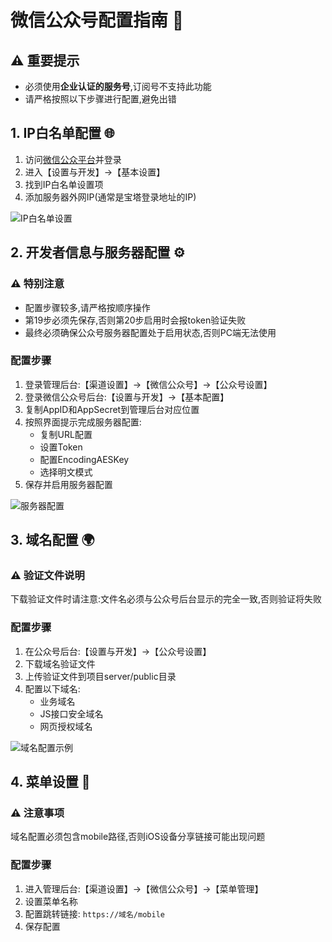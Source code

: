 # 微信公众号配置指南 🔧

## ⚠️ 重要提示
- 必须使用**企业认证的服务号**,订阅号不支持此功能
- 请严格按照以下步骤进行配置,避免出错

## 1. IP白名单配置 🌐

1. 访问[微信公众平台](https://mp.weixin.qq.com)并登录
2. 进入【设置与开发】->【基本设置】
3. 找到IP白名单设置项
4. 添加服务器外网IP(通常是宝塔登录地址的IP)

![IP白名单设置](https://doc.chatmoney.cn/docs/images/general/front/oa/ip-whitelist.png)

## 2. 开发者信息与服务器配置 ⚙️

### ⚠️ 特别注意
- 配置步骤较多,请严格按顺序操作
- 第19步必须先保存,否则第20步启用时会报token验证失败
- 最终必须确保公众号服务器配置处于启用状态,否则PC端无法使用

### 配置步骤
1. 登录管理后台:【渠道设置】->【微信公众号】->【公众号设置】
2. 登录微信公众号后台:【设置与开发】->【基本配置】
3. 复制AppID和AppSecret到管理后台对应位置
4. 按照界面提示完成服务器配置:
   - 复制URL配置
   - 设置Token
   - 配置EncodingAESKey 
   - 选择明文模式
5. 保存并启用服务器配置

![服务器配置](https://doc.chatmoney.cn/docs/images/general/front/oa/config.png)

## 3. 域名配置 🌍

### ⚠️ 验证文件说明
下载验证文件时请注意:文件名必须与公众号后台显示的完全一致,否则验证将失败

### 配置步骤
1. 在公众号后台:【设置与开发】->【公众号设置】
2. 下载域名验证文件
3. 上传验证文件到项目server/public目录
4. 配置以下域名:
   - 业务域名
   - JS接口安全域名  
   - 网页授权域名

![域名配置示例](https://doc.chatmoney.cn/docs/images/general/front/oa/domain-1.png)

## 4. 菜单设置 📱

### ⚠️ 注意事项
域名配置必须包含mobile路径,否则iOS设备分享链接可能出现问题

### 配置步骤
1. 进入管理后台:【渠道设置】->【微信公众号】->【菜单管理】
2. 设置菜单名称
3. 配置跳转链接: `https://域名/mobile`
4. 保存配置